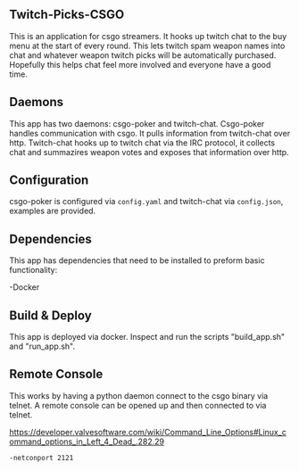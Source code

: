 Twitch-Picks-CSGO
-----------------


This is an application for csgo streamers. It hooks up twitch chat to the buy menu at the start of every round. This lets twitch spam weapon names into chat and whatever weapon twitch picks will be automatically purchased. Hopefully this helps chat feel more involved and everyone have a good time.



Daemons
-------

This app has two daemons: csgo-poker and twitch-chat. Csgo-poker handles communication with csgo. It pulls information from twitch-chat over http. Twitch-chat hooks up to twitch chat via the IRC protocol, it collects chat and summazires weapon votes and exposes that information over http.



Configuration
-------------

csgo-poker is configured via ``config.yaml`` and twitch-chat via ``config.json``, examples are provided.


Dependencies
--------------

This app has dependencies that need to be installed to preform basic functionality:

-Docker


Build & Deploy
--------------

This app is deployed via docker. Inspect and run the scripts "build_app.sh" and "run_app.sh".


Remote Console
--------------

This works by having a python daemon connect to the csgo binary via telnet. A remote console can be opened up and then connected to via telnet.

https://developer.valvesoftware.com/wiki/Command_Line_Options#Linux_command_options_in_Left_4_Dead_.282.29


```
-netconport 2121
```
